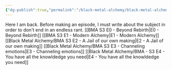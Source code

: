 ```yaml
---
{"dg-publish":true,"permalink":"/black-metal-alchemy/black-metal-alchemy-blog/","created":"","updated":""}
---
```



Here I am back. Before making an episode, I must write about the subject in order to don't end in an endless rant.
[[BMA S3 E0 - Beyond Rebirth\|E0 - Beyond Rebirth]]
[[BMA S3 E1 - Modern Alchemy\|E1 - Modern Alchemy]]
[[Black Metal Alchemy/BMA S3 E2 - A Jail of our own making\|E2 - A Jail of our own making]]
[[Black Metal Alchemy/BMA S3 E3 - Channeling emotions\|E3 - Channeling emotions]]
[[Black Metal Alchemy/BMA - S3 E4 - You have all the knowldedge you need\|E4 - You have all the knowldedge you need]]

